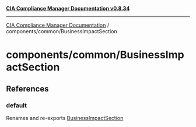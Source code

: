 [**CIA Compliance Manager Documentation v0.8.34**](../../../README.md)

***

[CIA Compliance Manager Documentation](../../../modules.md) / components/common/BusinessImpactSection

# components/common/BusinessImpactSection

## References

### default

Renames and re-exports [BusinessImpactSection](../../variables/BusinessImpactSection.md)
